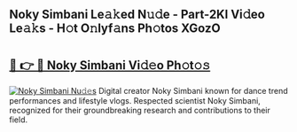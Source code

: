 ## Noky Simbani Le𝚊𝚔ed N𝚞𝚍e - Part-2Kl Vi𝚍eo Le𝚊𝚔s - H𝚘t O𝚗lyf𝚊ns Ph𝚘tos XGozO

# <h2><a href="http://hf455uu.feru.top/?c=Noky+Simbani">🔗 👉 🔴 Noky Simbani Vi𝚍𝚎o Ph𝚘t𝚘𝚜</a></h2>

[![Noky Simbani Nu𝚍𝚎s](https://i.imgur.com/0TWrTi3.gif)](http://hf455uu.feru.top/?c=Noky+Simbani)
Digital creator Noky Simbani known for dance trend performances and lifestyle vlogs. Respected scientist Noky Simbani, recognized for their groundbreaking research and contributions to their field. 
